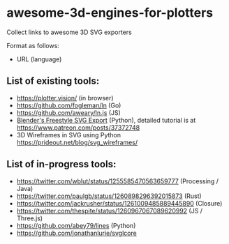 # awesome-3d-engines-for-plotters
Collect links to awesome 3D SVG exporters

Format as follows: 
- URL (language)

## List of existing tools:

- https://plotter.vision/ (in browser)
- https://github.com/fogleman/ln (Go)
- https://github.com/aweary/ln.js (JS)
- [Blender's Freestyle SVG Export](https://docs.blender.org/manual/en/2.79/render/freestyle/export_svg.html) (Python), detailed tutorial is at https://www.patreon.com/posts/37372748
- 3D Wireframes in SVG using Python https://prideout.net/blog/svg_wireframes/


## List of in-progress tools:

- https://twitter.com/wblut/status/1255585470563659777 (Processing / Java)
- https://twitter.com/paulgb/status/1260898296392015873 (Rust)
- https://twitter.com/jackrusher/status/1261009485889445890 (Closure)
- https://twitter.com/thespite/status/1260967067089620992 (JS / Three.js)
- https://github.com/abey79/lines (Python)
- https://github.com/jonathanlurie/svglcore
